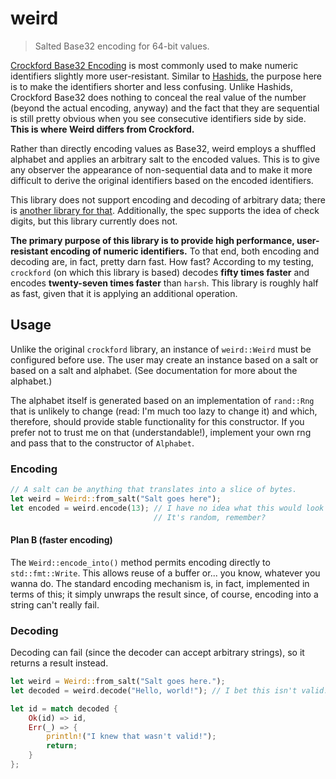 # weird

> Salted Base32 encoding for 64-bit values.

[Crockford Base32 Encoding](https://www.crockford.com/wrmg/base32.html) is most commonly used to make numeric identifiers slightly more user-resistant. Similar to [Hashids](http://hashids.org/), the purpose here is to make the identifiers shorter and less confusing. Unlike Hashids, Crockford Base32 does nothing to conceal the real value of the number (beyond the actual encoding, anyway) and the fact that they are sequential is still pretty obvious when you see consecutive identifiers side by side. **This is where Weird differs from Crockford.**

Rather than directly encoding values as Base32, weird employs a shuffled alphabet and applies an arbitrary salt to the encoded values. This is to give any observer the appearance of non-sequential data and to make it more difficult to derive the original identifiers based on the encoded identifiers.

This library does not support encoding and decoding of arbitrary data; there is [another library for that](https://crates.io/crates/base32). Additionally, the spec supports the idea of check digits, but this library currently does not.

**The primary purpose of this library is to provide high performance, user-resistant encoding of numeric identifiers.** To that end, both encoding and decoding are, in fact, pretty darn fast. How fast? According to my testing, `crockford` (on which this library is based) decodes **fifty times faster** and encodes **twenty-seven times faster** than `harsh`. This library is roughly half as fast, given that it is applying an additional operation.

## Usage

Unlike the original `crockford` library, an instance of `weird::Weird` must be configured before use. The user may create an instance based on a salt or based on a salt and alphabet. (See documentation for more about the alphabet.)

The alphabet itself is generated based on an implementation of `rand::Rng` that is unlikely to change (read: I'm much too lazy to change it) and which, therefore, should provide stable functionality for this constructor. If you prefer not to trust me on that (understandable!), implement your own rng and pass that to the constructor of `Alphabet`.

### Encoding

```rust
// A salt can be anything that translates into a slice of bytes.
let weird = Weird::from_salt("Salt goes here");
let encoded = weird.encode(13); // I have no idea what this would look like.
                                // It's random, remember?
```

#### Plan B (faster encoding)

The `Weird::encode_into()` method permits encoding directly to `std::fmt::Write`. This allows reuse of a buffer or... you know, whatever you wanna do. The standard encoding mechanism is, in fact, implemented in terms of this; it simply unwraps the result since, of course, encoding into a string can't really fail.

### Decoding

Decoding can fail (since the decoder can accept arbitrary strings), so it returns a result instead.

```rust
let weird = Weird::from_salt("Salt goes here.");
let decoded = weird.decode("Hello, world!"); // I bet this isn't valid.

let id = match decoded {
    Ok(id) => id,
    Err(_) => {
        println!("I knew that wasn't valid!");
        return;
    }
};
```
